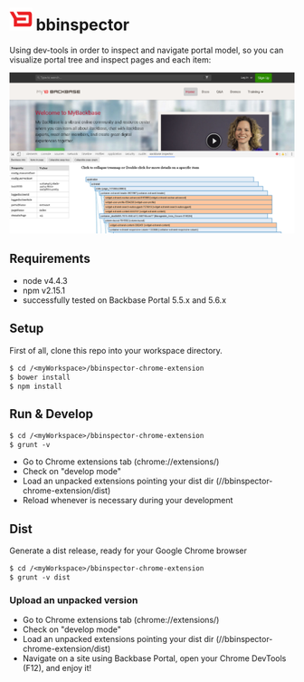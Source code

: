 # <img src="./images/icon.png" width="40"/> bbinspector

Using dev-tools in order to inspect and navigate portal model, so you can visualize portal tree and inspect pages and each item:

<img src="./images/demo.png" width="600"/>

## Requirements
 - node v4.4.3
 - npm v2.15.1
 - successfully tested on Backbase Portal 5.5.x and 5.6.x

## Setup
First of all, clone this repo into your workspace directory. 

    $ cd /<myWorkspace>/bbinspector-chrome-extension
    $ bower install
	$ npm install

## Run & Develop

	$ cd /<myWorkspace>/bbinspector-chrome-extension
	$ grunt -v

 - Go to Chrome extensions tab (chrome://extensions/)
 - Check on "develop mode"
 - Load an unpacked extensions pointing your dist dir (/<myWorkspace>/bbinspector-chrome-extension/dist)
 - Reload whenever is necessary during your development

## Dist

Generate a dist release, ready for your Google Chrome browser

 	$ cd /<myWorkspace>/bbinspector-chrome-extension
	$ grunt -v dist

### Upload an unpacked version

 - Go to Chrome extensions tab (chrome://extensions/)
 - Check on "develop mode"
 - Load an unpacked extensions pointing your dist dir (/<myWorkspace>/bbinspector-chrome-extension/dist)
 - Navigate on a site using Backbase Portal, open your Chrome DevTools (F12), and enjoy it!